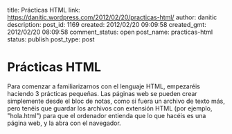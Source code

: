 title: Prácticas HTML
link: https://danitic.wordpress.com/2012/02/20/practicas-html/
author: danitic
description: 
post_id: 1169
created: 2012/02/20 09:09:58
created_gmt: 2012/02/20 08:09:58
comment_status: open
post_name: practicas-html
status: publish
post_type: post

# Prácticas HTML

Para comenzar a familiarizarnos con el lenguaje HTML, empezaréis haciendo 3 prácticas pequeñas. Las páginas web se pueden crear simplemente desde el bloc de notas, como si fuera un archivo de texto más, pero tenéis que guardar los archivos con extensión HTML (por ejemplo, "hola.html") para que el ordenador entienda que lo que hacéis es una página web, y la abra con el navegador.